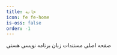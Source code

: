 ```yaml
---
title: خانه
icon: fe fe-home
is-oss: false
order: -1
---
```


صفحه اصلی مستندات زبان برنامه نویسی هستی
